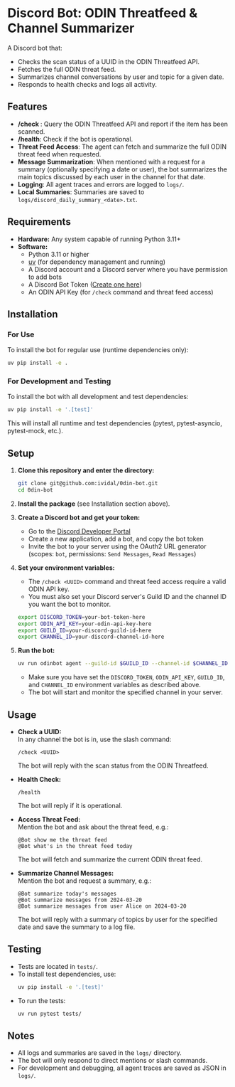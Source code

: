 # Discord Bot: ODIN Threatfeed & Channel Summarizer

A Discord bot that:
- Checks the scan status of a UUID in the ODIN Threatfeed API.
- Fetches the full ODIN threat feed.
- Summarizes channel conversations by user and topic for a given date.
- Responds to health checks and logs all activity.

## Features

- **/check <UUID>**: Query the ODIN Threatfeed API and report if the item has been scanned.
- **/health**: Check if the bot is operational.
- **Threat Feed Access**: The agent can fetch and summarize the full ODIN threat feed when requested.
- **Message Summarization**: When mentioned with a request for a summary (optionally specifying a date or user), the bot summarizes the main topics discussed by each user in the channel for that date.
- **Logging**: All agent traces and errors are logged to `logs/`.
- **Local Summaries**: Summaries are saved to `logs/discord_daily_summary_<date>.txt`.

## Requirements

- **Hardware:** Any system capable of running Python 3.11+
- **Software:**
  - Python 3.11 or higher
  - [uv](https://github.com/astral-sh/uv) (for dependency management and running)
  - A Discord account and a Discord server where you have permission to add bots
  - A Discord Bot Token ([Create one here](https://discord.com/developers/applications))
  - An ODIN API Key (for `/check` command and threat feed access)

## Installation

### For Use
To install the bot for regular use (runtime dependencies only):
```sh
uv pip install -e .
```

### For Development and Testing
To install the bot with all development and test dependencies:
```sh
uv pip install -e '.[test]'
```
This will install all runtime and test dependencies (pytest, pytest-asyncio, pytest-mock, etc.).

## Setup

1. **Clone this repository and enter the directory:**
   ```sh
   git clone git@github.com:ividal/0din-bot.git
   cd 0din-bot
   ```

2. **Install the package** (see Installation section above).

3. **Create a Discord bot and get your token:**
   - Go to the [Discord Developer Portal](https://discord.com/developers/applications)
   - Create a new application, add a bot, and copy the bot token
   - Invite the bot to your server using the OAuth2 URL generator (scopes: `bot`, permissions: `Send Messages`, `Read Messages`)

4. **Set your environment variables:**
   - The `/check <UUID>` command and threat feed access require a valid ODIN API key.
   - You must also set your Discord server's Guild ID and the channel ID you want the bot to monitor.

   ```sh
   export DISCORD_TOKEN=your-bot-token-here
   export ODIN_API_KEY=your-odin-api-key-here
   export GUILD_ID=your-discord-guild-id-here
   export CHANNEL_ID=your-discord-channel-id-here
   ```

5. **Run the bot:**
   ```sh
   uv run odinbot agent --guild-id $GUILD_ID --channel-id $CHANNEL_ID
   ```
   - Make sure you have set the `DISCORD_TOKEN`, `ODIN_API_KEY`, `GUILD_ID`, and `CHANNEL_ID` environment variables as described above.
   - The bot will start and monitor the specified channel in your server.

## Usage

- **Check a UUID:**  
  In any channel the bot is in, use the slash command:
  ```
  /check <UUID>
  ```
  The bot will reply with the scan status from the ODIN Threatfeed.

- **Health Check:**  
  ```
  /health
  ```
  The bot will reply if it is operational.

- **Access Threat Feed:**  
  Mention the bot and ask about the threat feed, e.g.:
  ```
  @Bot show me the threat feed
  @Bot what's in the threat feed today
  ```
  The bot will fetch and summarize the current ODIN threat feed.

- **Summarize Channel Messages:**  
  Mention the bot and request a summary, e.g.:
  ```
  @Bot summarize today's messages
  @Bot summarize messages from 2024-03-20
  @Bot summarize messages from user Alice on 2024-03-20
  ```
  The bot will reply with a summary of topics by user for the specified date and save the summary to a log file.

## Testing

- Tests are located in `tests/`.
- To install test dependencies, use:
  ```sh
  uv pip install -e '.[test]'
  ```
- To run the tests:
  ```sh
  uv run pytest tests/
  ```

## Notes

- All logs and summaries are saved in the `logs/` directory.
- The bot will only respond to direct mentions or slash commands.
- For development and debugging, all agent traces are saved as JSON in `logs/`.
